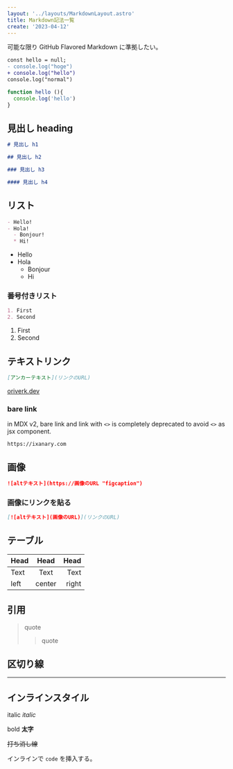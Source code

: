 ```yaml
---
layout: '../layouts/MarkdownLayout.astro'
title: Markdown記法一覧
create: '2023-04-12'
---
```


可能な限り GitHub Flavored Markdown に準拠したい。

```diff
const hello = null;
- console.log("hoge")
+ console.log("hello")
console.log("normal")
```

```js index.js
function hello (){
  console.log('hello')
}
```

## 見出し heading

```md
# 見出し h1

## 見出し h2

### 見出し h3

#### 見出し h4
```

## リスト

```md
- Hello!
- Hola!
  - Bonjour!
  * Hi!
```

- Hello
- Hola
  - Bonjour
  - Hi

### 番号付きリスト

```md
1. First
2. Second
```

1. First
2. Second

## テキストリンク

```md
[アンカーテキスト](リンクのURL)
```

[oriverk.dev](https://oriverk.dev)

### bare link

in MDX v2, bare link and link with `<>` is completely deprecated to avoid `<>` as jsx component.

```plaintext
https://ixanary.com
```

## 画像

```md
![altテキスト](https://画像のURL "figcaption")
```

### 画像にリンクを貼る

```md
[![altテキスト](画像のURL)](リンクのURL)
```

## テーブル

| Head | Head | Head |
| :--- | :--: | ---: |
| Text | Text | Text |
| left | center | right |

## 引用

> quote
> > quote

## 区切り線

---

## インラインスタイル

italic _italic_

bold **太字**

~~打ち消し線~~

インラインで `code` を挿入する。
